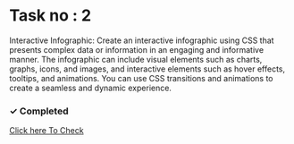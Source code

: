 # Task no : 2

Interactive Infographic: Create an interactive infographic using CSS that presents complex data or information in an engaging and informative manner. The infographic can include visual elements such as charts, graphs, icons, and images, and interactive elements such as hover effects, tooltips, and animations. You can use CSS transitions and animations to create a seamless and dynamic experience.

### <span>&#10003;</span> Completed

<a target="_blank" href="https://banoqabilassignment2task1.netlify.app/" > Click here To Check</a>
